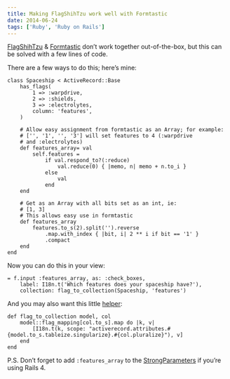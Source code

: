 ```yaml
---
title: Making FlagShihTzu work well with Formtastic
date: 2014-06-24
tags: ['Ruby', 'Ruby on Rails']
---
```


[FlagShihTzu][flag] & [Formtastic][formtastic] don’t work together
out-of-the-box, but this can be solved with a few lines of code.

There are a few ways to do this; here’s mine:

    class Spaceship < ActiveRecord::Base
        has_flags(
            1 => :warpdrive,
            2 => :shields,
            3 => :electrolytes,
            column: 'features',
        )

        # Allow easy assignment from formtastic as an Array; for example:
        # ['', '1', '', '3'] will set features to 4 (:warpdrive
        # and :electrolytes)
        def features_array= val
            self.features =
                if val.respond_to?(:reduce)
                    val.reduce(0) { |memo, n| memo + n.to_i }
                else
                    val
                end
        end

        # Get as an Array with all bits set as an int, ie:
        # [1, 3]
        # This allows easy use in formtastic
        def features_array
            features.to_s(2).split('').reverse
                .map.with_index { |bit, i| 2 ** i if bit == '1' }
                .compact
        end
    end

Now you can do this in your view:

    = f.input :features_array, as: :check_boxes,
        label: I18n.t('Which features does your spaceship have?'),
        collection: flag_to_collection(Spaceship, 'features')

And you may also want this little [helper][helpers]:

    def flag_to_collection model, col
        model::flag_mapping[col.to_s].map do |k, v|
            [I18n.t(k, scope: "activerecord.attributes.#{model.to_s.tableize.singularize}.#{col.pluralize}"), v]
        end
    end

P.S. Don’t forget to add `:features_array` to the
[StrongParameters][strong_params] if you’re using Rails 4.

[flag]: https://github.com/pboling/flag_shih_tzu
[formtastic]: https://github.com/justinfrench/formtastic
[strong_params]: http://api.rubyonrails.org/classes/ActionController/StrongParameters.html
[helpers]: http://api.rubyonrails.org/classes/ActionController/Helpers.html
